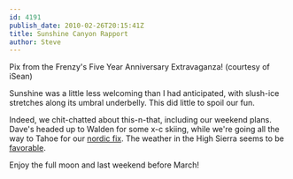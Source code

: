 ```yaml
---
id: 4191
publish_date: 2010-02-26T20:15:41Z
title: Sunshine Canyon Rapport
author: Steve
---
```

  
Pix from the Frenzy's Five Year Anniversary Extravaganza! (courtesy of iSean)

Sunshine was a little less welcoming than I had anticipated, with slush-ice stretches along its umbral underbelly. This did little to spoil our fun.

Indeed, we chit-chatted about this-n-that, including our weekend plans. Dave's headed up to Walden for some x-c skiing, while we're going all the way to Tahoe for our [nordic fix](http://www.royalgorge.com/). The weather in the High Sierra seems to be [favorable](http://bit.ly/4E0Rx2).

Enjoy the full moon and last weekend before March!